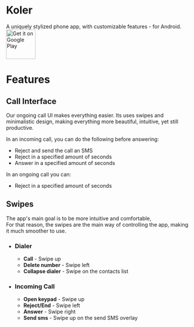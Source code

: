 # Koler
A uniquely stylized phone app, with customizable features - for Android. </br>
<a href='https://play.google.com/store/apps/details?id=com.chooloo.www.callmanager&pcampaignid=MKT-Other-global-all-co-prtnr-py-PartBadge-Mar2515-1'>
 <img alt='Get it on Google Play'
      src='https://play.google.com/intl/en_us/badges/images/generic/en_badge_web_generic.png'
      height="80"/>
</a>

# Features
## Call Interface
Our ongoing call UI makes everything easier.
Its uses swipes and minimalistic design, making everything more beautiful, intuitive, yet still productive.

In an incoming call, you can do the following before answering:
* Reject and send the call an SMS
* Reject in a specified amount of seconds
* Answer in a specified amount of seconds

In an ongoing call you can:
* Reject in a specified amount of seconds

## Swipes
The app's main goal is to be more intuitive and comfortable,  
For that reason, the swipes are the main way of controlling the app, making it much smoother to use.
  * ### Dialer
    * __Call__            - Swipe up  
    * __Delete number__   - Swipe left  
    * __Collapse dialer__ - Swipe on the contacts list  
  * ### Incoming Call
    * __Open keypad__     - Swipe up   
    * __Reject/End__      - Swipe left  
    * __Answer__          - Swipe right 
    * __Send sms__        - Swipe up on the send SMS overlay
